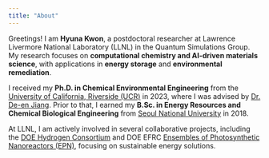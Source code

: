 ```yaml
---
title: "About"
---
```

Greetings! I am **Hyuna Kwon**, a postdoctoral researcher at Lawrence Livermore National Laboratory (LLNL) in the Quantum Simulations Group. My research focuses on **computational chemistry and AI-driven materials science**, with applications in **energy storage** and **environmental remediation**.

I received my **Ph.D. in Chemical Environmental Engineering** from the [University of California, Riverside (UCR)](https://www.ucr.edu) in 2023, where I was advised by [Dr. De-en Jiang](https://jiang-lab.net/). Prior to that, I earned my **B.Sc. in Energy Resources and Chemical Biological Engineering** from [Seoul National University](https://en.snu.ac.kr/) in 2018.

At LLNL, I am actively involved in several collaborative projects, including the [DOE Hydrogen Consortium](https://www.energy.gov/eere/h2awsm/hydrogen-advanced-water-splitting-materials-consortium-homepage) and DOE EFRC [Ensembles of Photosynthetic Nanoreactors (EPN)](https://photosynthesis.uci.edu/), focusing on sustainable energy solutions.

